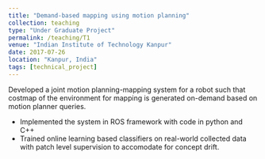 ```yaml
---
title: "Demand-based mapping using motion planning"
collection: teaching
type: "Under Graduate Project"
permalink: /teaching/T1
venue: "Indian Institute of Technology Kanpur"
date: 2017-07-26
location: "Kanpur, India"
tags: [technical_project]
---
```


Developed a joint motion planning-mapping system for a robot such that costmap of the environment for mapping is generated on-demand based on motion planner queries.

* Implemented the system in ROS framework with code in python and C++
* Trained online learning based classifiers on real-world collected data with patch level supervision to accomodate for concept drift.